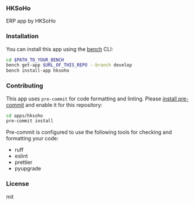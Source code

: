 ### HKSoHo

ERP app by HKSoHo

### Installation

You can install this app using the [bench](https://github.com/frappe/bench) CLI:

```bash
cd $PATH_TO_YOUR_BENCH
bench get-app $URL_OF_THIS_REPO --branch develop
bench install-app hksoho
```

### Contributing

This app uses `pre-commit` for code formatting and linting. Please [install pre-commit](https://pre-commit.com/#installation) and enable it for this repository:

```bash
cd apps/hksoho
pre-commit install
```

Pre-commit is configured to use the following tools for checking and formatting your code:

- ruff
- eslint
- prettier
- pyupgrade

### License

mit
